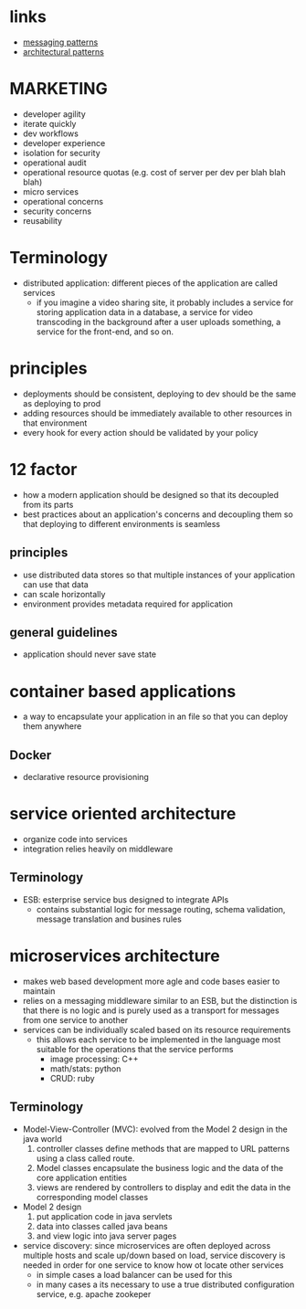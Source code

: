 # links 
  - [messaging patterns](https://en.wikipedia.org/wiki/Messaging_pattern)
  - [architectural patterns](https://en.wikipedia.org/wiki/Architectural_pattern)

  
# MARKETING
  - developer agility
  - iterate quickly
  - dev workflows
  - developer experience
  - isolation for security
  - operational audit
  - operational resource quotas (e.g. cost of server per dev per blah blah blah)
  - micro services
  - operational concerns
  - security concerns
  - reusability

# Terminology
  - distributed application: different pieces of the application are called services
    - if you imagine a video sharing site, it probably includes a service for storing application data in a database, a service for video transcoding in the background after a user uploads something, a service for the front-end, and so on.
# principles
  - deployments should be consistent, deploying to dev should be the same as deploying to prod
  - adding resources should be immediately available to other resources in that environment
  - every hook for every action should be validated by your policy

# 12 factor
  - how a modern application should be designed so that its decoupled from its parts
  - best practices about an application's concerns and decoupling them so that deploying to different environments is seamless
## principles
  - use distributed data stores so that multiple instances of your application can use that data
  - can scale horizontally
  - environment provides metadata required for application
## general guidelines
  - application should never save state

# container based applications
  - a way to encapsulate your application in an file so that you can deploy them anywhere
## Docker
  - declarative resource provisioning

# service oriented architecture
  - organize code into services
  - integration relies heavily on middleware
## Terminology
  - ESB: esterprise service bus designed to integrate APIs
    - contains substantial logic for message routing, schema validation, message translation and busines rules
# microservices architecture
  - makes web based development more agle and code bases easier to maintain
  - relies on a messaging middleware similar to an ESB, but the distinction is that there is no logic and is purely used as a transport for messages from one service to another
  - services can be individually scaled based on its resource requirements
    - this allows each service to be implemented in the language most suitable for the operations that the service performs
      - image processing: C++
      - math/stats: python
      - CRUD: ruby
## Terminology
  - Model-View-Controller (MVC): evolved from the Model 2 design in the java world
    1. controller classes define methods that are mapped to URL patterns using a class called route.
    2. Model classes encapsulate the business logic and the data of the core application entities
    3. views are rendered by controllers  to display and edit the data in the corresponding model classes
  - Model 2 design
    1. put application code in java servlets
    2. data into classes called java beans
    3. and view logic into java server pages
  - service discovery: since microservices are often deployed across multiple hosts and scale up/down based on load, service discovery is needed in order for one service to know how ot locate other services
    - in simple cases a load balancer can be used for this
    - in many cases a its necessary to use a true distributed configuration service, e.g. apache zookeper
